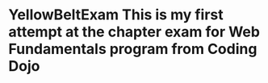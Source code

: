 # YellowBeltExam This is my first attempt at the chapter exam for Web Fundamentals program from Coding Dojo 
